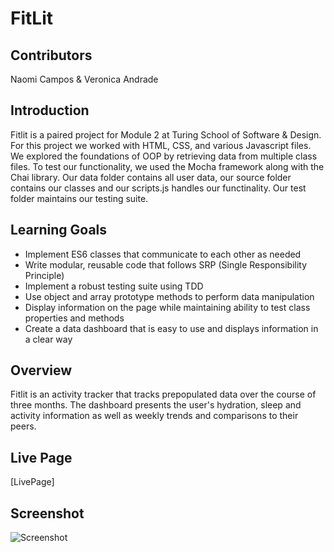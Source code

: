 # FitLit 

## Contributors
Naomi Campos & 
Veronica Andrade

## Introduction
Fitlit is a paired project for Module 2 at Turing School of Software & Design. For this project we worked with HTML, CSS, and various Javascript files. We explored the foundations of OOP by retrieving data from multiple class files. To test our functionality, we used the Mocha framework along with the Chai library. Our data folder contains all user data, our source folder contains our classes and our scripts.js handles our functinality. Our test folder maintains our testing suite.

## Learning Goals
* Implement ES6 classes that communicate to each other as needed
* Write modular, reusable code that follows SRP (Single Responsibility Principle)
* Implement a robust testing suite using TDD
* Use object and array prototype methods to perform data manipulation
* Display information on the page while maintaining ability to test class properties and methods
* Create a data dashboard that is easy to use and displays information in a clear way

## Overview
Fitlit is an activity tracker that tracks prepopulated data over the course of three months. The dashboard presents the user's hydration, sleep and activity information as well as weekly trends and comparisons to their peers. 

## Live Page
[LivePage]

## Screenshot
![Screenshot](https://i.ibb.co/4JSG6L6/fitlit.png)
